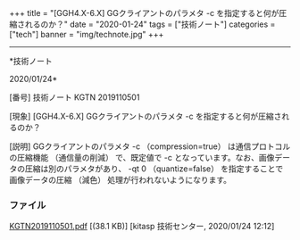 ﻿+++
title = "[GGH4.X-6.X] GGクライアントのパラメタ -c を指定すると何が圧縮されるのか？"
date = "2020-01-24"
tags = ["技術ノート"]
categories = ["tech"]
banner = "img/technote.jpg"
+++

-----------------------------------------------------------------------------------------------------------------------------

*技術ノート

2020/01/24*


[番号]
技術ノート KGTN 2019110501

[現象]
[GGH4.X-6.X] GGクライアントのパラメタ -c
を指定すると何が圧縮されるのか？

[説明]
GGクライアントのパラメタ -c （compression=true）
は通信プロトコルの圧縮機能 （通信量の削減） で、既定値で -c
となっています。なお、画像データの圧縮は別のパラメタがあり、 -qt 0
（quantize=false） を指定することで画像データの圧縮 （減色）
処理が行われないようになります。


### ファイル





[KGTN2019110501.pdf](http://techreport.kitasp.net/attachments/download/4416/KGTN2019110501.pdf)
 [(38.1 KB)] [kitasp 技術センター, 2020/01/24
12:12]
